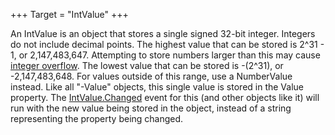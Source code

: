 +++
Target = "IntValue"
+++

An IntValue is an object that stores a single signed 32-bit integer. Integers do not include decimal points. The highest value that can be stored is 2^31 - 1, or 2,147,483,647. Attempting to store numbers larger than this may cause [integer overflow][1]. The lowest value that can be stored is -(2^31), or -2,147,483,648. For values outside of this range, use a NumberValue instead. Like all "-Value" objects, this single value is stored in the Value property. The [IntValue.Changed](https://developer.roblox.com/api-reference/event/IntValue/Changed) event for this (and other objects like it) will run with the new value being stored in the object, instead of a string representing the property being changed.[1]: https://en.wikipedia.org/wiki/Integer_overflow